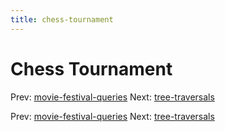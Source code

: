 ```yaml
---
title: chess-tournament
---
```




# Chess Tournament

Prev:
[movie-festival-queries](movie-festival-queries.md)
Next: [tree-traversals](tree-traversals.md)

Prev:
[movie-festival-queries](movie-festival-queries.md)
Next: [tree-traversals](tree-traversals.md)
